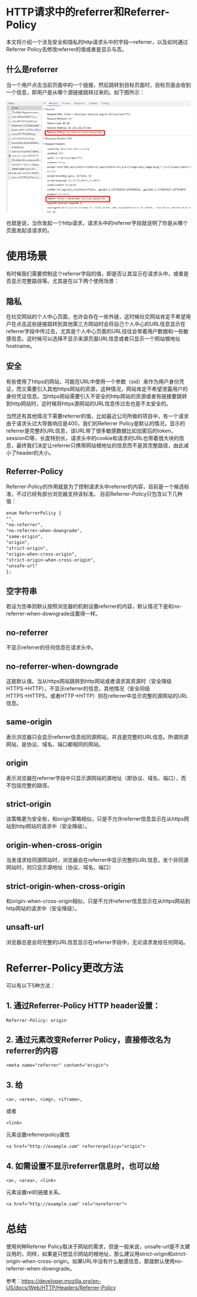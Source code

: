 # HTTP请求中的referrer和Referrer-Policy
本文将介绍一个涉及安全和隐私的http请求头中的字段—referrer，以及如何通过Referrer Policy去修改referrer的值或者是显示与否。

## 什么是referrer
当一个用户点击当前页面中的一个链接，然后跳转到目标页面时，目标页面会收到一个信息，即用户是从哪个源链接跳转过来的。如下图所示：

![](/img/16aac3dfed455faa.png)

也就是说，当你发起一个http请求，请求头中的referrer字段就说明了你是从哪个页面发起该请求的。

# 使用场景
有时候我们需要控制这个referrer字段的值，即是否让其显示在请求头中，或者是否显示完整路径等。尤其是在以下两个使用场景：

## 隐私
在社交网站的个人中心页面，也许会存在一些外链，这时候社交网站肯定不希望用户在点击这些链接跳转到其他第三方网站时会将自己个人中心的URL信息显示在referrer字段中传过去，尤其是个人中心页面的URL往往会带着用户数据和一些敏感信息。这时候可以选择不显示来源页面URL信息或者只显示一个网站根地址hostname。

## 安全
有些使用了https的网站，可能在URL中使用一个参数（sid）来作为用户身份凭证，而又需要引入其他https网站的资源，这种情况，网站肯定不希望泄露用户的身份凭证信息。当https网站需要引入不安全的http网站的资源或者有链接要跳转到http网站时，这时候将https源网站的URL信息传过去也是不太安全的。

当然还有其他情况下需要referrer的值，比如最近公司所做的项目中，有一个请求由于请求头过大导致响应是400，我们的Referrer Policy是默认的情况，显示的referrer是完整的URL信息，该URL带了很多敏感数据比如加密后的token，sessionID等，长度特别长，请求头中的cookie和请求的URL也带着很大块的信息，最终我们决定让referrer只携带网站根地址的信息而不是其完整路径，由此减小了header的大小。

## Referrer-Policy
Referrer-Policy的作用就是为了控制请求头中referrer的内容，目前是一个候选标准，不过已经有部分浏览器支持该标准。
目前Referrer-Policy只包含以下几种值：
```
enum ReferrerPolicy {
"",
"no-referrer",
"no-referrer-when-downgrade",
"same-origin",
"origin",
"strict-origin",
"origin-when-cross-origin",
"strict-origin-when-cross-origin",
"unsafe-url"
};
```

## 空字符串
若设为空串则默认按照浏览器的机制设置referrer的内容，默认情况下是和no-referrer-when-downgrade设置得一样。

## no-referrer
不显示referrer的任何信息在请求头中。

## no-referrer-when-downgrade
这是默认值。当从https网站跳转到http网站或者请求其资源时（安全降级HTTPS→HTTP），不显示referrer的信息，其他情况（安全同级HTTPS→HTTPS，或者HTTP→HTTP）则在referrer中显示完整的源网站的URL信息。

## same-origin
表示浏览器只会显示referrer信息给同源网站，并且是完整的URL信息。所谓同源网站，是协议、域名、端口都相同的网站。

## origin
表示浏览器在referrer字段中只显示源网站的源地址（即协议、域名、端口），而不包括完整的路径。

## strict-origin
该策略更为安全些，和origin策略相似，只是不允许referrer信息显示在从https网站到http网站的请求中（安全降级）。

## origin-when-cross-origin
当发请求给同源网站时，浏览器会在referrer中显示完整的URL信息，发个非同源网站时，则只显示源地址（协议、域名、端口）

## strict-origin-when-cross-origin
和origin-when-cross-origin相似，只是不允许referrer信息显示在从https网站到http网站的请求中（安全降级）。

## unsaft-url
浏览器总是会将完整的URL信息显示在referrer字段中，无论请求发给任何网站。

# Referrer-Policy更改方法
可以有以下5种方法：
## 1. 通过Referrer-Policy HTTP header设置：
```
Referrer-Policy: origin
```

## 2. 通过<meta>元素改变Referrer Policy，直接修改名为referrer的内容
```
<meta name="referrer" content="origin">
```

 
## 3. 给
```
<a>, <area>, <img>, <iframe>, 
```
或者
```
<link>
```
元素设置referrerpolicy属性
 
```
<a href="http://example.com" referrerpolicy="origin">
```

## 4. 如需设置不显示referrer信息时，也可以给 
```
<a>, <area>, <link>
```
元素设置rel的链接关系。

```
<a href="http://example.com" rel="noreferrer">
```

# 总结
使用何种Referrer Policy取决于网站的需求，但是一般来说，unsafe-url是不太建议用的，同样，如果是只想显示网站的根地址，那么建议用strict-origin和strict-origin-when-cross-origin。如果URL中没有什么敏感信息，那就默认使用no-referrer-when-downgrade。



参考：https://developer.mozilla.org/en-US/docs/Web/HTTP/Headers/Referrer-Policy
